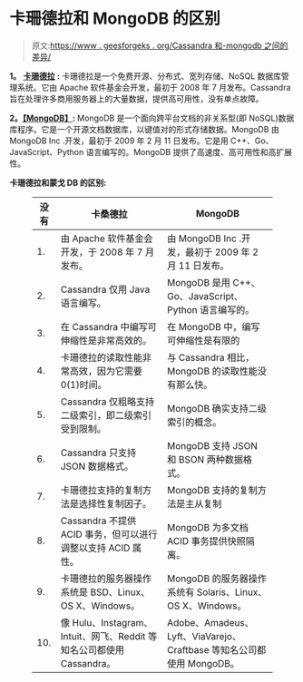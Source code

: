# 卡珊德拉和 MongoDB 的区别

> 原文:[https://www . geesforgeks . org/Cassandra 和-mongodb 之间的差异/](https://www.geeksforgeeks.org/difference-between-cassandra-and-mongodb/)

**1。** [**卡珊德拉**](https://www.geeksforgeeks.org/apache-cassandra-nosql-database/) **:**
卡珊德拉是一个免费开源、分布式、宽列存储、NoSQL 数据库管理系统。它由 Apache 软件基金会开发，最初于 2008 年 7 月发布。Cassandra 旨在处理许多商用服务器上的大量数据，提供高可用性，没有单点故障。

**2。**[**【MongoDB】**](https://www.geeksforgeeks.org/mongodb-an-introduction/)**:**
MongoDB 是一个面向跨平台文档的非关系型(即 NoSQL)数据库程序。它是一个开源文档数据库，以键值对的形式存储数据。MongoDB 由 MongoDB Inc .开发，最初于 2009 年 2 月 11 日发布。它是用 C++、Go、JavaScript、Python 语言编写的。MongoDB 提供了高速度、高可用性和高扩展性。

**卡珊德拉和蒙戈 DB 的区别:**

<figure class="table">

| 没有 | 卡桑德拉 | MongoDB |
| --- | --- | --- |
| 1. | 由 Apache 软件基金会开发，于 2008 年 7 月发布。 | 由 MongoDB Inc .开发，最初于 2009 年 2 月 11 日发布。 |
| 2. | Cassandra 仅用 Java 语言编写。 | MongoDB 是用 C++、Go、JavaScript、Python 语言编写的。 |
| 3. | 在 Cassandra 中编写可伸缩性是非常高效的。 | 在 MongoDB 中，编写可伸缩性是有限的 |
| 4. | 卡珊德拉的读取性能非常高效，因为它需要 0(1)时间。 | 与 Cassandra 相比，MongoDB 的读取性能没有那么快。 |
| 5. | Cassandra 仅粗略支持二级索引，即二级索引受到限制。 | MongoDB 确实支持二级索引的概念。 |
| 6. | Cassandra 只支持 JSON 数据格式。 | MongoDB 支持 JSON 和 BSON 两种数据格式。 |
| 7. | 卡珊德拉支持的复制方法是选择性复制因子。 | MongoDB 支持的复制方法是主从复制 |
| 8. | Cassandra 不提供 ACID 事务，但可以进行调整以支持 ACID 属性。 | MongoDB 为多文档 ACID 事务提供快照隔离。 |
| 9. | 卡珊德拉的服务器操作系统是 BSD、Linux、OS X、Windows。 | MongoDB 的服务器操作系统有 Solaris、Linux、OS X、Windows。 |
| 10. | 像 Hulu、Instagram、Intuit、网飞、Reddit 等知名公司都使用 Cassandra。 | Adobe、Amadeus、Lyft、ViaVarejo、Craftbase 等知名公司都使用 MongoDB。 |

</figure>